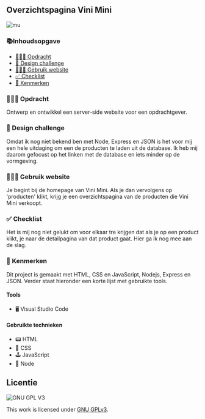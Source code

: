 <h2>Overzichtspagina Vini Mini </h2>

![mu](https://user-images.githubusercontent.com/112857444/224641461-1265c127-fb30-4b98-8e44-2eda4fc02d8f.png)

<h3>📚Inhoudsopgave</h3>
<ul>
<li><a href="#Opdracht"> 👨🏼‍💼 Opdracht</a></li> 
<li><a href="#Designchallenge"> 🚀 Design challenge</a></li>  
<li><a href="#Gebruik"> 👩🏽‍💻 Gebruik website</a></li>  
<li><a href="#Checklist"> ✅ Checklist</a></li> 
<li><a href="#Kenmerken"> 📱 Kenmerken</a></li> 
</ul>

<h3 id="#Opdracht"> 👨🏼‍💼 Opdracht</h3>
Ontwerp en ontwikkel een server-side website voor een opdrachtgever.

<h3 id="#Designchallenge"> 🚀 Design challenge</h3>
Omdat ik nog niet bekend ben met Node, Express en JSON is het voor mij een hele uitdaging om een de producten te laden uit de database. Ik heb mij daarom gefocust op het linken met de database en iets minder op de vormgeving. 
        
<h3 id="#Gebruik"> 👩🏽‍💻 Gebruik website</h3>
Je begint bij de homepage van Vini Mini. Als je dan vervolgens op 'producten' klikt, krijg je een overzichtspagina van de producten die Vini Mini verkoopt.         

<h3 id="#Checklist"> ✅ Checklist</h3>
Het is mij nog niet gelukt om voor elkaar tre krijgen dat als je op een product klikt, je naar de detailpagina van dat product gaat. Hier ga ik nog mee aan de slag. 

<h3 id="#Kenmerken"> 📱 Kenmerken</h3>
Dit project is gemaakt met HTML, CSS en JavaScript, Nodejs, Express en JSON. Verder staat hieronder een korte lijst met gebruikte tools.

<h4>Tools</h4>
<ul>
        <li> 🖥️ Visual Studio Code</li>
</ul>

<h4>Gebruikte technieken</h4>
<ul>
<li>📟 HTML</li>
        <li>🎨 CSS</li>
        <li>🕹️ JavaScript</li>
        <li>🥜 Node </li>
  </ul>      


## Licentie

![GNU GPL V3](https://www.gnu.org/graphics/gplv3-127x51.png)

This work is licensed under [GNU GPLv3](./LICENSE).
